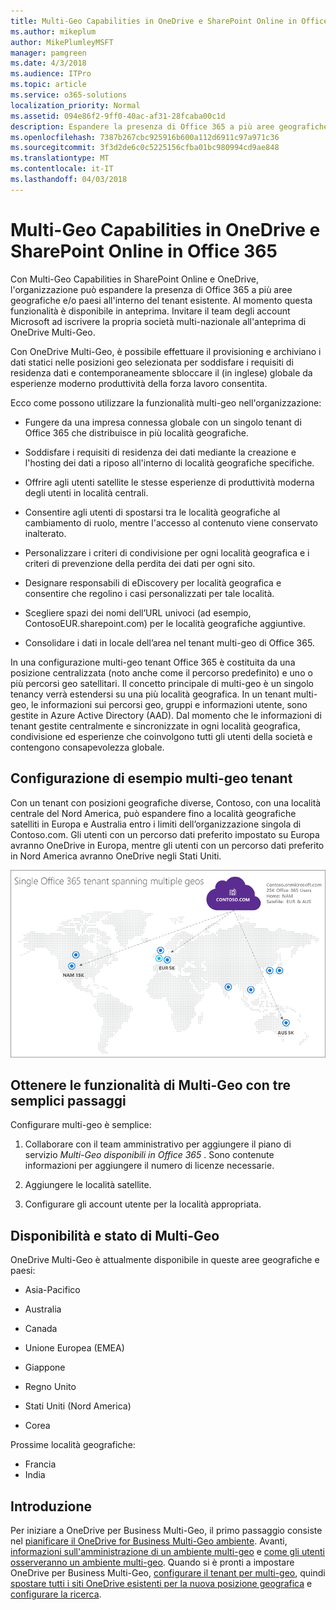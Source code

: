 ```yaml
---
title: Multi-Geo Capabilities in OneDrive e SharePoint Online in Office 365
ms.author: mikeplum
author: MikePlumleyMSFT
manager: pamgreen
ms.date: 4/3/2018
ms.audience: ITPro
ms.topic: article
ms.service: o365-solutions
localization_priority: Normal
ms.assetid: 094e86f2-9ff0-40ac-af31-28fcaba00c1d
description: Espandere la presenza di Office 365 a più aree geografiche con funzionalità multi-geo in OneDrive e SharePoint Online.
ms.openlocfilehash: 7387b267cbc925916b600a112d6911c97a971c36
ms.sourcegitcommit: 3f3d2de6c0c5225156cfba01bc980994cd9ae848
ms.translationtype: MT
ms.contentlocale: it-IT
ms.lasthandoff: 04/03/2018
---
```

# <a name="multi-geo-capabilities-in-onedrive-and-sharepoint-online-in-office-365"></a>Multi-Geo Capabilities in OneDrive e SharePoint Online in Office 365

Con Multi-Geo Capabilities in SharePoint Online e OneDrive, l'organizzazione può espandere la presenza di Office 365 a più aree geografiche e/o paesi all'interno del tenant esistente. Al momento questa funzionalità è disponibile in anteprima. Invitare il team degli account Microsoft ad iscrivere la propria società multi-nazionale all'anteprima di OneDrive Multi-Geo.
  
Con OneDrive Multi-Geo, è possibile effettuare il provisioning e archiviano i dati statici nelle posizioni geo selezionata per soddisfare i requisiti di residenza dati e contemporaneamente sbloccare il (in inglese) globale da esperienze moderno produttività della forza lavoro consentita.
  
Ecco come possono utilizzare la funzionalità multi-geo nell'organizzazione:
  
- Fungere da una impresa connessa globale con un singolo tenant di Office 365 che distribuisce in più località geografiche.
    
- Soddisfare i requisiti di residenza dei dati mediante la creazione e l'hosting dei dati a riposo all'interno di località geografiche specifiche.
    
- Offrire agli utenti satellite le stesse esperienze di produttività moderna degli utenti in località centrali.
    
- Consentire agli utenti di spostarsi tra le località geografiche al cambiamento di ruolo, mentre l'accesso al contenuto viene conservato inalterato.
    
- Personalizzare i criteri di condivisione per ogni località geografica e i criteri di prevenzione della perdita dei dati per ogni sito.
    
- Designare responsabili di eDiscovery per località geografica e consentire che regolino i casi personalizzati per tale località.
    
- Scegliere spazi dei nomi dell’URL univoci (ad esempio, ContosoEUR.sharepoint.com) per le località geografiche aggiuntive.
    
- Consolidare i dati in locale dell’area nel tenant multi-geo di Office 365.
    
In una configurazione multi-geo tenant Office 365 è costituita da una posizione centralizzata (noto anche come il percorso predefinito) e uno o più percorsi geo satellitari. Il concetto principale di multi-geo è un singolo tenancy verrà estendersi su una più località geografica. In un tenant multi-geo, le informazioni sui percorsi geo, gruppi e informazioni utente, sono gestite in Azure Active Directory (AAD). Dal momento che le informazioni di tenant gestite centralmente e sincronizzate in ogni località geografica, condivisione ed esperienze che coinvolgono tutti gli utenti della società e contengono consapevolezza globale.
  
## <a name="sample-multi-geo-tenant-configuration"></a>Configurazione di esempio multi-geo tenant

Con un tenant con posizioni geografiche diverse, Contoso, con una località centrale del Nord America, può espandere fino a località geografiche satelliti in Europa e Australia entro i limiti dell’organizzazione singola di Contoso.com. Gli utenti con un percorso dati preferito impostato su Europa avranno OneDrive in Europa, mentre gli utenti con un percorso dati preferito in Nord America avranno OneDrive negli Stati Uniti.
  
![Mappa del mondo, che mostra geo percorsi per Contoso e gli altri percorsi geo disponibili](images/df317ccc-2e53-411d-9211-a5aee63ca1e5.png)
  
## <a name="get-multi-geo-features-in-three-simple-steps"></a>Ottenere le funzionalità di Multi-Geo con tre semplici passaggi

Configurare multi-geo è semplice:
  
1. Collaborare con il team amministrativo per aggiungere il piano di servizio _Multi-Geo disponibili in Office 365_ . Sono contenute informazioni per aggiungere il numero di licenze necessarie.
    
2. Aggiungere le località satellite.
    
3. Configurare gli account utente per la località appropriata.
    
## <a name="multi-geo-status-and-availability"></a>Disponibilità e stato di Multi-Geo

OneDrive Multi-Geo è attualmente disponibile in queste aree geografiche e paesi:
  
- Asia-Pacifico
    
- Australia
    
- Canada
    
- Unione Europea (EMEA)
    
- Giappone
    
- Regno Unito
    
- Stati Uniti (Nord America)
    
- Corea
      
Prossime località geografiche:
  
- Francia
- India
    
## <a name="getting-started"></a>Introduzione

Per iniziare a OneDrive per Business Multi-Geo, il primo passaggio consiste nel [pianificare il OneDrive for Business Multi-Geo ambiente](plan-for-multi-geo.md). Avanti, [informazioni sull'amministrazione di un ambiente multi-geo](administering-a-multi-geo-environment.md) e [come gli utenti osserveranno un ambiente multi-geo](multi-geo-user-experience.md). Quando si è pronti a impostare OneDrive per Business Multi-Geo, [configurare il tenant per multi-geo](multi-geo-tenant-configuration.md), quindi [spostare tutti i siti OneDrive esistenti per la nuova posizione geografica](move-onedrive-between-geo-locations.md) e [configurare la ricerca](configure-search-for-multi-geo.md).

